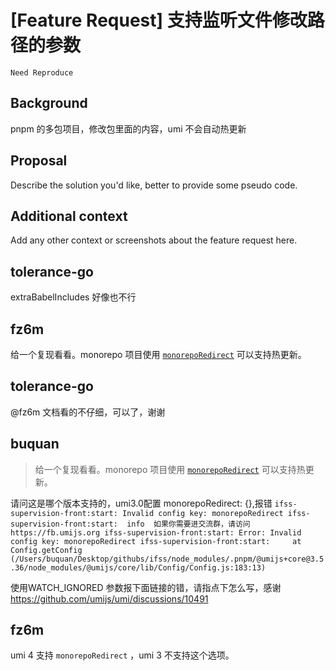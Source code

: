 # [Feature Request] 支持监听文件修改路径的参数

`Need Reproduce`

## Background

pnpm 的多包项目，修改包里面的内容，umi 不会自动热更新

## Proposal

Describe the solution you'd like, better to provide some pseudo code.

## Additional context

Add any other context or screenshots about the feature request here.

## tolerance-go

extraBabelIncludes 好像也不行

## fz6m

给一个复现看看。monorepo 项目使用 [`monorepoRedirect`](https://umijs.org/docs/api/config#monoreporedirect) 可以支持热更新。

## tolerance-go

@fz6m 文档看的不仔细，可以了，谢谢

## buquan

> 给一个复现看看。monorepo 项目使用 [`monorepoRedirect`](https://umijs.org/docs/api/config#monoreporedirect) 可以支持热更新。

请问这是哪个版本支持的，umi3.0配置 monorepoRedirect: {},报错
`ifss-supervision-front:start: Invalid config key: monorepoRedirect
ifss-supervision-front:start:  info  如果你需要进交流群，请访问 https://fb.umijs.org
ifss-supervision-front:start: Error: Invalid config key: monorepoRedirect
ifss-supervision-front:start:     at Config.getConfig (/Users/buquan/Desktop/githubs/ifss/node_modules/.pnpm/@umijs+core@3.5.36/node_modules/@umijs/core/lib/Config/Config.js:183:13)`

使用WATCH_IGNORED 参数报下面链接的错，请指点下怎么写，感谢
https://github.com/umijs/umi/discussions/10491

## fz6m

umi 4 支持 `monorepoRedirect` ，umi 3 不支持这个选项。

